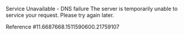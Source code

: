 Service Unavailable - DNS failure The server is temporarily unable to service your request. Please try again later.

Reference #11.6687668.1511590600.21759107